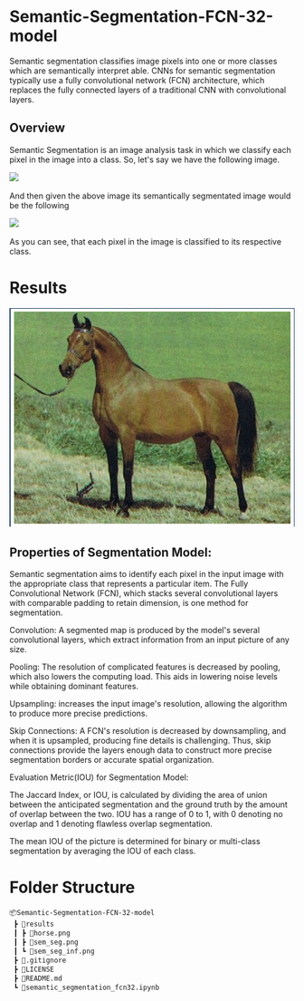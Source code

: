 # Semantic-Segmentation-FCN-32-model
Semantic segmentation classifies image pixels into one or more classes which are semantically interpret able. CNNs for semantic segmentation typically use a fully convolutional network (FCN) architecture, which replaces the fully connected layers of a traditional CNN with convolutional layers.  

## Overview
Semantic Segmentation is an image analysis task in which we classify each pixel in the image into a class.
So, let's say we have the following image.

![](https://lh3.googleusercontent.com/-ELUnFgFJqUU/XPPXOOmhfMI/AAAAAAAAAP0/2cabsTI9uGUYxM3O3w4EOxjR_iJvEQAvACK8BGAs/s374/index3.png)

And then given the above image its semantically segmentated image would be the following

![](https://lh3.googleusercontent.com/-gdUavPeOxdg/XPPXQngAnvI/AAAAAAAAAQA/yoksBterCGQGt-lv3aX4kfyMUDXTar7yACK8BGAs/s374/index4.png)

As you can see, that each pixel in the image is classified to its respective class.


# Results

![image](/results/horse.png)


## Properties of Segmentation Model:

Semantic segmentation aims to identify each pixel in the input image with the appropriate class that represents a particular item. The Fully Convolutional Network (FCN), which stacks several convolutional layers with comparable padding to retain dimension, is one method for segmentation.

Convolution: A segmented map is produced by the model's several convolutional layers, which extract information from an input picture of any size.

Pooling: The resolution of complicated features is decreased by pooling, which also lowers the computing load. This aids in lowering noise levels while obtaining dominant features.

Upsampling: increases the input image's resolution, allowing the algorithm to produce more precise predictions.

Skip Connections: A FCN's resolution is decreased by downsampling, and when it is upsampled, producing fine details is challenging. Thus, skip connections provide the layers enough data to construct more precise segmentation borders or accurate spatial organization.

Evaluation Metric(IOU) for Segmentation Model:

The Jaccard Index, or IOU, is calculated by dividing the area of union between the anticipated segmentation and the ground truth by the amount of overlap between the two. IOU has a range of 0 to 1, with 0 denoting no overlap and 1 denoting flawless overlap segmentation.

The mean IOU of the picture is determined for binary or multi-class segmentation by averaging the IOU of each class.

# Folder Structure
```
📦Semantic-Segmentation-FCN-32-model
 ┣ 📂results
 ┃ ┣ 📜horse.png
 ┃ ┣ 📜sem_seg.png
 ┃ ┗ 📜sem_seg_inf.png
 ┣ 📜.gitignore
 ┣ 📜LICENSE
 ┣ 📜README.md
 ┗ 📜semantic_segmentation_fcn32.ipynb
```